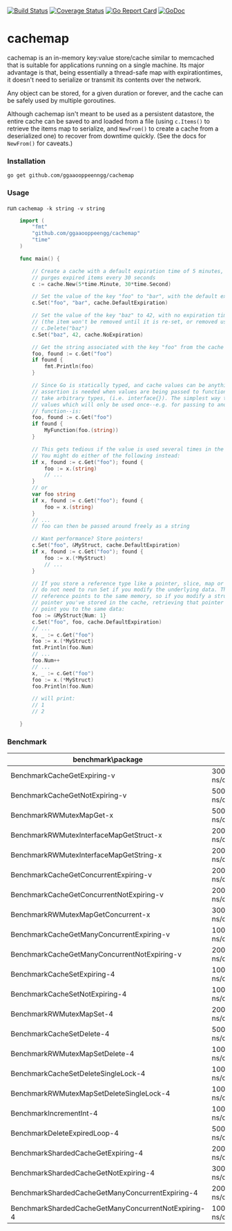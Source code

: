 [![Build Status](https://travis-ci.org/ggaaooppeenngg/cachemap.svg?branch=master)](https://travis-ci.org/ggaaooppeenngg/cachemap)
[![Coverage Status](https://coveralls.io/repos/github/ggaaooppeenngg/cachemap/badge.svg?branch=sharded-dev)](https://coveralls.io/github/ggaaooppeenngg/cachemap?branch=sharded-dev)
[![Go Report Card](https://goreportcard.com/badge/github.com/ggaaooppeenngg/cachemap)](https://goreportcard.com/report/github.com/ggaaooppeenngg/cachemap)
[![GoDoc](https://godoc.org/github.com/ggaaooppeenngg/cachemap?status.svg)](https://godoc.org/github.com/ggaaooppeenngg/cachemap)
# cachemap

cachemap is an in-memory key:value store/cache similar to memcached that is
suitable for applications running on a single machine. Its major advantage is
that, being essentially a thread-safe map with expirationtimes, it doesn't
need to serialize or transmit its contents over the network.

Any object can be stored, for a given duration or forever, and the cache can be
safely used by multiple goroutines.

Although cachemap isn't meant to be used as a persistent datastore, the entire
cache can be saved to and loaded from a file (using `c.Items()` to retrieve the
items map to serialize, and `NewFrom()` to create a cache from a deserialized
one) to recover from downtime quickly. (See the docs for `NewFrom()` for caveats.)

### Installation

`go get github.com/ggaaooppeenngg/cachemap`

### Usage

run `cachemap -k string -v string`

```go
	import (
		"fmt"
		"github.com/ggaaooppeengg/cachemap"
		"time"
	)

	func main() {

		// Create a cache with a default expiration time of 5 minutes, and which
		// purges expired items every 30 seconds
		c := cache.New(5*time.Minute, 30*time.Second)

		// Set the value of the key "foo" to "bar", with the default expiration time
		c.Set("foo", "bar", cache.DefaultExpiration)

		// Set the value of the key "baz" to 42, with no expiration time
		// (the item won't be removed until it is re-set, or removed using
		// c.Delete("baz")
		c.Set("baz", 42, cache.NoExpiration)

		// Get the string associated with the key "foo" from the cache
		foo, found := c.Get("foo")
		if found {
			fmt.Println(foo)
		}

		// Since Go is statically typed, and cache values can be anything, type
		// assertion is needed when values are being passed to functions that don't
		// take arbitrary types, (i.e. interface{}). The simplest way to do this for
		// values which will only be used once--e.g. for passing to another
		// function--is:
		foo, found := c.Get("foo")
		if found {
			MyFunction(foo.(string))
		}

		// This gets tedious if the value is used several times in the same function.
		// You might do either of the following instead:
		if x, found := c.Get("foo"); found {
			foo := x.(string)
			// ...
		}
		// or
		var foo string
		if x, found := c.Get("foo"); found {
			foo = x.(string)
		}
		// ...
		// foo can then be passed around freely as a string

		// Want performance? Store pointers!
		c.Set("foo", &MyStruct, cache.DefaultExpiration)
		if x, found := c.Get("foo"); found {
			foo := x.(*MyStruct)
			// ...
		}

		// If you store a reference type like a pointer, slice, map or channel, you
		// do not need to run Set if you modify the underlying data. The cached
		// reference points to the same memory, so if you modify a struct whose
		// pointer you've stored in the cache, retrieving that pointer with Get will
		// point you to the same data:
		foo := &MyStruct{Num: 1}
		c.Set("foo", foo, cache.DefaultExpiration)
		// ...
		x, _ := c.Get("foo")
		foo := x.(*MyStruct)
		fmt.Println(foo.Num)
		// ...
		foo.Num++
		// ...
		x, _ := c.Get("foo")
		foo := x.(*MyStruct)
		foo.Println(foo.Num)

		// will print:
		// 1
		// 2

	}
```

### Benchmark

| benchmark\package                                   | go-cache              | cachemap             |
|-----------------------------------------------------|-----------------------|----------------------|
| BenchmarkCacheGetExpiring-v                         | 30000000,46.3 ns/op   | 20000000,43.4 ns/op  |
| BenchmarkCacheGetNotExpiring-v                      | 50000000,29.6 ns/op   | 50000000,29.6 ns/op  |
| BenchmarkRWMutexMapGet-x                            | 50000000,26.7 ns/op   | 50000000,26.6 ns/op  |
| BenchmarkRWMutexInterfaceMapGetStruct-x             | 20000000,75.1 ns/op   | 20000000,66.1 ns/op  |
| BenchmarkRWMutexInterfaceMapGetString-x             | 20000000,75.3 ns/op   | 20000000,67.6 ns/op  |
| BenchmarkCacheGetConcurrentExpiring-v               | 20000000,67.8 ns/op   | 20000000,68.9 ns/op  |
| BenchmarkCacheGetConcurrentNotExpiring-v            | 20000000,69.2 ns/op   | 20000000,68.6 ns/op  |
| BenchmarkRWMutexMapGetConcurrent-x                  | 30000000,57.4 ns/op   | 20000000,64.7 ns/op  |
| BenchmarkCacheGetManyConcurrentExpiring-v           | 100000000,68.0 ns/op  | 100000000,66.7 ns/op |
| BenchmarkCacheGetManyConcurrentNotExpiring-v        | 2000000000,68.3 ns/op | 20000000,69.3 ns/op  |
| BenchmarkCacheSetExpiring-4                         | 10000000,173 ns/op    | 20000000,91.4 ns/op  |
| BenchmarkCacheSetNotExpiring-4                      | 10000000,123 ns/op    | 20000000,100 ns/op   |
| BenchmarkRWMutexMapSet-4                            | 20000000,88.5 ns/op   | 20000000,74.5 ns/op  |
| BenchmarkCacheSetDelete-4                           | 5000000,257 ns/op     | 10000000,151 ns/op   |
| BenchmarkRWMutexMapSetDelete-4                      | 10000000,180 ns/op    | 10000000,154 ns/op   |
| BenchmarkCacheSetDeleteSingleLock-4                 | 10000000,211 ns/op    | 20000000,118 ns/op   |
| BenchmarkRWMutexMapSetDeleteSingleLock-4            | 10000000,142 ns/op    | 20000000,118 ns/op   |
| BenchmarkIncrementInt-4                             | 10000000,167 ns/op    |                      |
| BenchmarkDeleteExpiredLoop-4                        | 500,2584384 ns/op     | 1000,2173019 ns/op   |
| BenchmarkShardedCacheGetExpiring-4                  | 20000000,79.5 ns/op   | 20000000,67.9 ns/op  |
| BenchmarkShardedCacheGetNotExpiring-4               | 30000000,59.3 ns/op   | 20000000,49.9 ns/op  |
| BenchmarkShardedCacheGetManyConcurrentExpiring-4    | 2000000000,52.4 ns/op | 10000000,75.8 ns/op  |
| BenchmarkShardedCacheGetManyConcurrentNotExpiring-4 | 100000000,68.2 ns/op  | 20000000,75.8 ns/op  |
